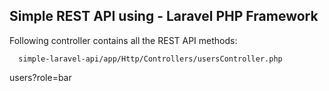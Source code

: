 ## Simple REST API using - Laravel PHP Framework

Following controller contains all the REST API methods:

      simple-laravel-api/app/Http/Controllers/usersController.php
    



<p>users?role=bar</p>
